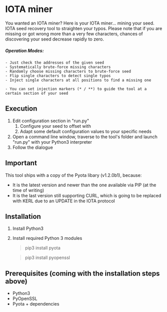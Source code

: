 # IOTA miner
You wanted an IOTA miner? Here is your IOTA miner... mining your seed. IOTA seed recovery tool to straighten your typos. Please note that if you are missing or got wrong more than a very few characters, chances of discovering your seed decrease rapidly to zero.

##### Operation Modes:
    
    - Just check the addresses of the given seed
    - Systematically brute-force missing characters
    - Randomly choose missing characters to brute-force seed
    - Flip single characters to detect single typos
    - Inject single characters at all positions to find a missing one
    
    - You can set injection markers (* / **) to guide the tool at a certain section of your seed

## Execution
1) Edit configuration section in "run.py"
    1) Configure your seed to offset with
    2) Adapt some default configuration values to your specific needs
2) Open a command line window, traverse to the tool's folder and launch "run.py" with your Python3 interpreter
3) Follow the dialogue

## Important
This tool ships with a copy of the Pyota libary (v1.2.0b1), because:
- It is the latest version and newer than the one available via PIP (at the time of writing)
- It is the last version still supporting CURL, which is going to be replaced with KERL due to an UPDATE in the IOTA protocol
  
## Installation
1) Install Python3
2) Install required Python 3 modules
    > pip3 install pyota
    
    > pip3 install pyopenssl
    
## Prerequisites (coming with the installation steps above)
- Python3
- PyOpenSSL
- Pyota + dependencies

